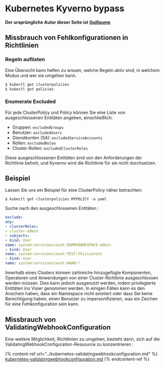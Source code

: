 # Kubernetes Kyverno bypass

**Der ursprüngliche Autor dieser Seite ist** [**Guillaume**](https://www.linkedin.com/in/guillaume-chapela-ab4b9a196)

## Missbrauch von Fehlkonfigurationen in Richtlinien

### Regeln auflisten

Eine Übersicht kann helfen zu wissen, welche Regeln aktiv sind, in welchem Modus und wer sie umgehen kann.
```bash
$ kubectl get clusterpolicies
$ kubectl get policies
```
### Enumerate Excluded

Für jede ClusterPolicy und Policy können Sie eine Liste von ausgeschlossenen Entitäten angeben, einschließlich:

* Gruppen: `excludedGroups`
* Benutzer: `excludedUsers`
* Dienstkonten (SA): `excludedServiceAccounts`
* Rollen: `excludedRoles`
* Cluster-Rollen: `excludedClusterRoles`

Diese ausgeschlossenen Entitäten sind von den Anforderungen der Richtlinie befreit, und Kyverno wird die Richtlinie für sie nicht durchsetzen.

## Beispiel&#x20;

Lassen Sie uns ein Beispiel für eine ClusterPolicy näher betrachten:&#x20;
```
$ kubectl get clusterpolicies MYPOLICY -o yaml
```
Suche nach den ausgeschlossenen Entitäten :&#x20;
```yaml
exclude:
any:
- clusterRoles:
- cluster-admin
- subjects:
- kind: User
name: system:serviceaccount:DUMMYNAMESPACE:admin
- kind: User
name: system:serviceaccount:TEST:thisisatest
- kind: User
name: system:serviceaccount:AHAH:*

```
Innerhalb eines Clusters können zahlreiche hinzugefügte Komponenten, Operatoren und Anwendungen von einer Cluster-Richtlinie ausgeschlossen werden müssen. Dies kann jedoch ausgenutzt werden, indem privilegierte Entitäten ins Visier genommen werden. In einigen Fällen kann es den Anschein haben, dass ein Namespace nicht existiert oder dass Sie keine Berechtigung haben, einen Benutzer zu impersonifizieren, was ein Zeichen für eine Fehlkonfiguration sein kann.

## Missbrauch von ValidatingWebhookConfiguration

Eine weitere Möglichkeit, Richtlinien zu umgehen, besteht darin, sich auf die ValidatingWebhookConfiguration-Ressource zu konzentrieren :&#x20;

{% content-ref url="../kubernetes-validatingwebhookconfiguration.md" %}
[kubernetes-validatingwebhookconfiguration.md](../kubernetes-validatingwebhookconfiguration.md)
{% endcontent-ref %}

